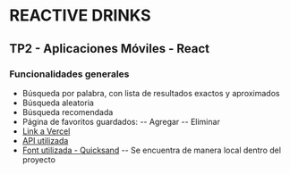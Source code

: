 # REACTIVE DRINKS

## TP2 - Aplicaciones Móviles - React

### Funcionalidades generales

- Búsqueda por palabra, con lista de resultados exactos y aproximados
- Búsqueda aleatoria
- Búsqueda recomendada
- Página de favoritos guardados:
  -- Agregar
  -- Eliminar
- [Link a Vercel](https://reactivedrinks.vercel.app/)
- [API utilizada](https://www.thecocktaildb.com/api.php)
- [Font utilizada - Quicksand](https://fonts.googleapis.com/css2?family=Quicksand:wght@300;400;500;600;700&display=swap)
  -- Se encuentra de manera local dentro del proyecto
